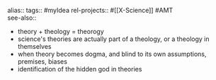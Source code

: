 alias::
tags:: #myIdea 
rel-projects:: #[[X-Science]] #AMT  
see-also::

- theory + theology = theorogy
- science's theories are actually part of a theology, or a theology in themselves
- when theory becomes dogma, and blind to its own assumptions, premises, biases
- identification of the hidden god in theories